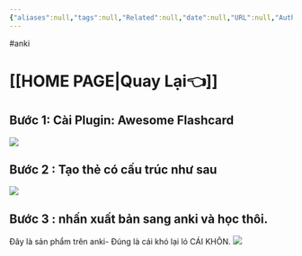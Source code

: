 ```yaml
---
{"aliases":null,"tags":null,"Related":null,"date":null,"URL":null,"Author":null,"dg-publish":true,"image":null,"permalink":"/noi-dung-khoa-hoc/phan-2-mo-rong-va-ung-dung/tao-the-anki-trong-obsidian-voi-plugin-awesome-flashcard/","dgPassFrontmatter":true,"noteIcon":"1"}
---
```


 #anki 
# [[HOME PAGE\|Quay Lại👈]]


## Bước 1: Cài Plugin: Awesome Flashcard
![](https://i.imgur.com/ogFgaMj.png)
## **Bước 2 : Tạo thẻ có cấu trúc như sau**


![](https://i.imgur.com/lOy4QLk.png)


## **Bước 3 : nhấn xuất bản sang anki và học thôi.**

Đây là sản phẩm trên anki- Đúng là cái khó lại ló CÁI KHÔN.
![](https://i.imgur.com/8ivthDb.png)
